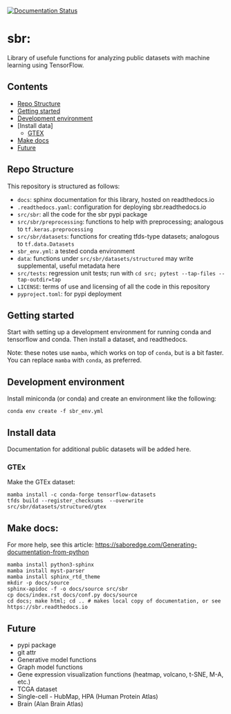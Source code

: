 [![Documentation Status](https://readthedocs.org/projects/sbr/badge/?version=latest)](https://sbr.readthedocs.io/en/latest/?badge=latest)
# sbr: 

Library of usefule functions for analyzing public datasets with machine learning using TensorFlow.

## Contents
- [Repo Structure](#repo-structure)
- [Getting started](#getting-started)
- [Development environment](#development-environment)
- [Install data]
  - [GTEX](#gtex)
- [Make docs](#make-docs)
- [Future](#future)


## Repo Structure

This repository is structured as follows:
 - `docs`:  sphinx documentation for this library, hosted on readthedocs.io
 - `.readthedocs.yaml`: configuration for deploying sbr.readthedocs.io
 - `src/sbr`: all the code for the sbr pypi package
 - `src/sbr/preprocessing`: functions to help with preprocessing; analogous to `tf.keras.preprocessing`
 - `src/sbr/datasets`: functions for creating tfds-type datasets; analogous to `tf.data.Datasets`
 - `sbr_env.yml`: a tested conda environment
 - `data`: functions under `src/sbr/datasets/structured` may write supplemental, useful metadata here
 - `src/tests`: regression unit tests; run with `cd src; pytest --tap-files --tap-outdir=tap`
 - `LICENSE`: terms of use and licensing of all the code in this repository
 - `pyproject.toml`: for pypi deployment

## Getting started

Start with setting up a development environment for running conda and tensorflow and conda. Then install a dataset, and readthedocs.

Note: these notes use `mamba`, which works on top of `conda`, but is a bit faster. You can replace `mamba` with `conda`, as preferred.

## Development environment

Install miniconda (or conda) and create an environment like the following:

```
conda env create -f sbr_env.yml
```

## Install data

Documentation for additional public datasets will be added here.

### GTEx

Make the GTEx dataset:

```
mamba install -c conda-forge tensorflow-datasets
tfds build --register_checksums  --overwrite src/sbr/datasets/structured/gtex
```

## Make docs:

For more help, see this article: https://saboredge.com/Generating-documentation-from-python

```
mamba install python3-sphinx 
mamba install myst-parser 
mamba install sphinx_rtd_theme
mkdir -p docs/source
sphinx-apidoc -f -o docs/source src/sbr
cp docs/index.rst docs/conf.py docs/source
cd docs; make html; cd .. # makes local copy of documentation, or see https://sbr.readthedocs.io
```

## Future

* pypi package
* git attr
* Generative model functions
* Graph model functions
* Gene expression visualization functions (heatmap, volcano, t-SNE, M-A, etc.)
* TCGA dataset
* Single-cell - HubMap, HPA (Human Protein Atlas)
* Brain (Alan Brain Atlas)



